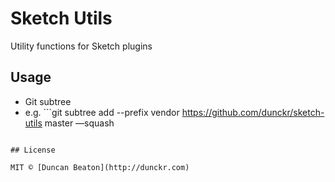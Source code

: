 # Sketch Utils

Utility functions for Sketch plugins

## Usage

+ Git subtree
+ e.g. ```git subtree add --prefix vendor https://github.com/dunckr/sketch-utils master —squash
```

## License

MIT © [Duncan Beaton](http://dunckr.com)
